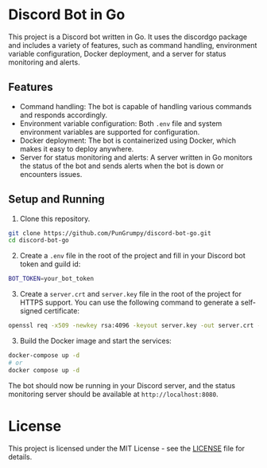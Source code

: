# Discord Bot in Go

This project is a Discord bot written in Go. It uses the discordgo package and includes a variety of features, such as command handling, environment variable configuration, Docker deployment, and a server for status monitoring and alerts.

## Features

- Command handling: The bot is capable of handling various commands and responds accordingly.
- Environment variable configuration: Both `.env` file and system environment variables are supported for configuration.
- Docker deployment: The bot is containerized using Docker, which makes it easy to deploy anywhere.
- Server for status monitoring and alerts: A server written in Go monitors the status of the bot and sends alerts when the bot is down or encounters issues.

## Setup and Running

1. Clone this repository.

```bash
git clone https://github.com/PunGrumpy/discord-bot-go.git
cd discord-bot-go
```

2. Create a `.env` file in the root of the project and fill in your Discord bot token and guild id:

```bash
BOT_TOKEN=your_bot_token
```

3. Create a `server.crt` and `server.key` file in the root of the project for HTTPS support. You can use the following command to generate a self-signed certificate:

```bash
openssl req -x509 -newkey rsa:4096 -keyout server.key -out server.crt -days 365 -nodes # 1 year
```

3. Build the Docker image and start the services:

```bash
docker-compose up -d
# or
docker compose up -d
```

The bot should now be running in your Discord server, and the status monitoring server should be available at `http://localhost:8080`.

# License

This project is licensed under the MIT License - see the [LICENSE](LICENSE) file for details.
